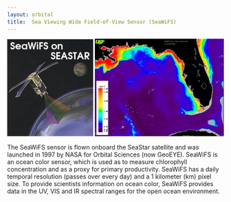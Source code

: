 ```yaml
---
layout: orbital
title:  Sea Viewing Wide Field-of-View Sensor (SeaWiFS) 
---
```


![landsat image](./seastar_spacecraft_200.jpg)
![chlorophyll image](./chl2_sm.jpg)

 The SeaWiFS sensor is flown onboard the SeaStar satellite and was launched in 1997 by NASA for Orbital Sciences (now GeoEYE). SeaWiFS is an ocean color sensor, which is used as to measure chlorophyll concentration and as a proxy for primary productivity. SeaWiFS has a daily temporal resolution (passes over every day) and a 1 kilometer (km) pixel size. To provide scientists information on ocean color, SeaWiFS provides data in the UV, VIS and IR spectral ranges for the open ocean environment.
